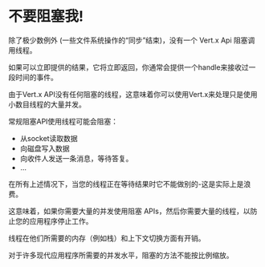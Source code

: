 # 不要阻塞我!

除了极少数例外 (一些文件系统操作的“同步”结束)，没有一个 Vert.x Api 阻塞调用线程。

如果可以立即提供的结果，它将立即返回，你通常会提供一个handle来接收过一段时间的事件。

由于Vert.x API没有任何阻塞的线程，这意味着你可以使用Vert.x来处理只是使用小数目线程的大量并发。

常规阻塞API使用线程可能会阻塞：

* 从socket读取数据
* 向磁盘写入数据
* 向收件人发送一条消息，等待答复。
* …

在所有上述情况下，当您的线程正在等待结果时它不能做别的-这是实际上是浪费。

这意味着，如果你需要大量的并发使用阻塞 APIs，然后你需要大量的线程，以防止您的应用程序停止工作。

线程在他们所需要的内存（例如栈）和上下文切换方面有开销。

对于许多现代应用程序所需要的并发水平，阻塞的方法不能按比例缩放。
